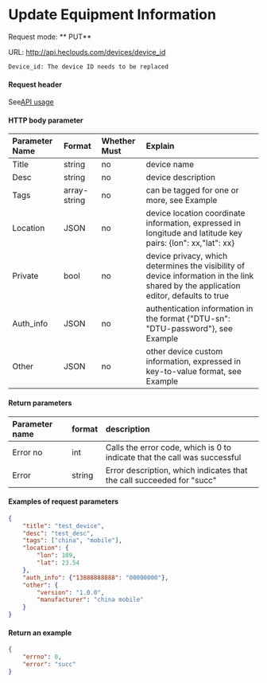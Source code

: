 # Update Equipment Information

Request mode: ** PUT**

URL: http://api.heclouds.com/devices/device_id

    Device_id: The device ID needs to be replaced

#### Request header
See[API usage](/book/application-development/api/api-usage.md)

#### HTTP body parameter
Parameter Name | Format | Whether Must | Explain
:- | :- | :- | :- 
Title | string | no | device name
Desc | string | no | device description
Tags | array-string | no | can be tagged for one or more, see Example
Location | JSON | no | device location coordinate information, expressed in longitude and latitude key pairs: {lon": xx,"lat": xx}
Private | bool | no | device privacy, which determines the visibility of device information in the link shared by the application editor, defaults to true
Auth_info | JSON | no | authentication information in the format {"DTU-sn": "DTU-password"}, see Example
Other | JSON | no | other device custom information, expressed in key-to-value format, see Example



#### Return parameters
Parameter name | format | description
:- | :- | :- 
Error no | int | Calls the error code, which is 0 to indicate that the call was successful
Error | string | Error description, which indicates that the call succeeded for "succ"


#### Examples of request parameters
```json
{
    "title": "test_device",
    "desc": "test_desc",
    "tags": ["china", "mobile"],
    "location": {
        "lon": 109,
        "lat": 23.54
    },
    "auth_info": {"13888888888": "00000000"},
    "other": {
        "version": "1.0.0",
        "manufacturer": "china mobile"
    }
}
```

#### Return an example
```json
{
    "errno": 0,
    "error": "succ"
}
```